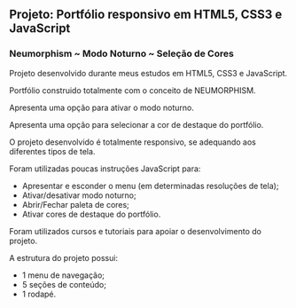## Projeto: Portfólio responsivo em HTML5, CSS3 e JavaScript

### Neumorphism ~ Modo Noturno ~ Seleção de Cores

Projeto desenvolvido durante meus estudos em HTML5, CSS3 e JavaScript. 

Portfólio construido totalmente com o conceito de NEUMORPHISM.

Apresenta uma opção para ativar o modo noturno.

Apresenta uma opção para selecionar a cor de destaque do portfólio.

O projeto desenvolvido é totalmente responsivo, se adequando aos diferentes tipos de tela.


Foram utilizadas poucas instruções JavaScript para:
- Apresentar e esconder o menu (em determinadas resoluções de tela);
- Ativar/desativar modo noturno;
- Abrir/Fechar paleta de cores;
- Ativar cores de destaque do portfólio.


Foram utilizados cursos e tutoriais para apoiar o desenvolvimento do projeto.

A estrutura do projeto possui: 
- 1 menu de navegação; 
- 5 seções de conteúdo;
- 1 rodapé.

